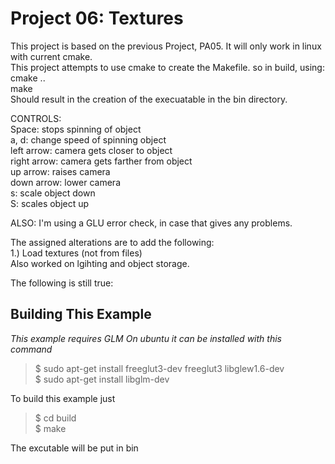 Project 06: Textures
========================================
This project is based on the previous Project, PA05. It will only work in linux with current cmake.    
This project attempts to use cmake to create the Makefile. so in build, using:    
   cmake ..    
   make    
Should result in the creation of the execuatable in the bin directory.    
   
CONTROLS:     
Space: stops spinning of object    
a, d: change speed of spinning object    
left arrow: camera gets closer to object    
right arrow: camera gets farther from object    
up arrow: raises camera    
down arrow: lower camera    
s: scale object down    
S: scales object up    

ALSO: I'm using a GLU error check, in case that gives any problems.
    
The assigned alterations are to add the following:    
1.) Load textures (not from files)    
Also worked on lgihting and object storage.    
    
The following is still true:    
    
Building This Example
---------------------

*This example requires GLM*
*On ubuntu it can be installed with this command*

   >$ sudo apt-get install freeglut3-dev freeglut3 libglew1.6-dev    
   >$ sudo apt-get install libglm-dev    
    
To build this example just     
    
   >$ cd build    
   >$ make    
    
The excutable will be put in bin
